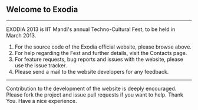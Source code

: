 ## Welcome to Exodia ##
---
EXODIA 2013 is IIT Mandi's annual Techno-Cultural Fest, to be held in March 2013.

1. For the source code of the Exodia official website, please browse above.
2. For help regarding the Fest and further details, visit the Contacts page.
3. For feature requests, bug reports and issues with the website, please use the issue tracker.
4. Please send a mail to the website developers for any feedback.
---
Contribution to the development of the website is deeply encouraged. Please fork the project and issue pull requests if you want to help.
Thank You. Have a nice experience.
